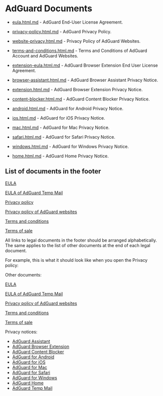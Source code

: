 
# AdGuard Documents

- [eula.html.md](eula.html.md) - AdGuard End-User License Agreement.

- [privacy-policy.html.md](privacy-policy.html.md) - AdGuard Privacy Policy.

- [website-privacy.html.md](website-privacy.html.md) - Privacy Policy of AdGuard Websites.

- [terms-and-conditions.html.md](terms-and-conditions.html.md) - Terms and Conditions of AdGuard Account and AdGuard Websites.

- [extension-eula.html.md](extension-eula.html.md) - AdGuard Browser Extension End User License Agreement.

- [browser-assistant.html.md](browser-assistant.html.md) - AdGuard Browser Assistant Privacy Notice.

- [extension.html.md](privacy\extension.html.md) - AdGuard Browser Extension Privacy Notice.

- [content-blocker.html.md](privacy\content-blocker.html.md) - AdGuard Content Blocker Privacy Notice.

- [android.html.md](privacy\android.html.md) - AdGuard for Android Privacy Notice.

- [ios.html.md](privacy\ios.html.md) - AdGuard for iOS Privacy Notice.

- [mac.html.md](privacy\mac.html.md) - AdGuard for Mac Privacy Notice.

- [safari.html.md](privacy\safari.html.md) - AdGuard for Safari Privacy Notice.

- [windows.html.md](privacy\windows.html.md) - AdGuard for Windows Privacy Notice.

- [home.html.md](privacy\home.html.md) - AdGuard Home Privacy Notice.

## List of documents in the footer

[EULA](eula.html.md)

[EULA of AdGuard Temp Mail](https://adguard.com/en/adguard-temp-mail/eula.html)

[Privacy policy](privacy-policy.html.md)

[Privacy policy of AdGuard websites](website-privacy.html.md)

[Terms and conditions](terms-and-conditions.html.md)

[Terms of sale](https://adguard.com/en/terms-of-sale.html)

All links to legal documents in the footer should be arranged alphabetically. The same applies to the list of other documents at the end of each legal document.

For example, this is what it should look like when you open the Privacy policy:

Other documents:

[EULA](eula.html.md)

[EULA of AdGuard Temp Mail](https://adguard.com/en/adguard-temp-mail/eula.html)

[Privacy policy of AdGuard websites](website-privacy.html.md)

[Terms and conditions](terms-and-conditions.html.md)

[Terms of sale](https://adguard.com/en/terms-of-sale.html)

Privacy notices:

- [AdGuard Assistant](privacy\browser-assistant.html.md)
- [AdGuard Browser Extension](privacy\extension.html.md)
- [AdGuard Content Blocker](privacy\content-blocker.html.md)
- [AdGuard for Android](privacy\android.html.md)
- [AdGuard for iOS](privacy\ios.html.md)
- [AdGuard for Mac](privacy\mac.html.md)
- [AdGuard for Safari](privacy\safari.html.md)
- [AdGuard for Windows](privacy\windows.html.md)
- [AdGuard Home](privacy\home.html.md)
- [AdGuard Temp Mail](https://adguard.com/en/privacy/temp-mail.html)
